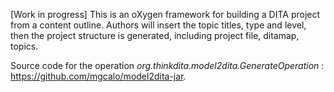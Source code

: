 [Work in progress] This is an oXygen framework for building a DITA project from a content outline.
Authors will insert the topic titles, type and level, then the project structure is generated, including project file, ditamap, topics.

Source code for the operation _org.thinkdita.model2dita.GenerateOperation_ : https://github.com/mgcalo/model2dita-jar.
